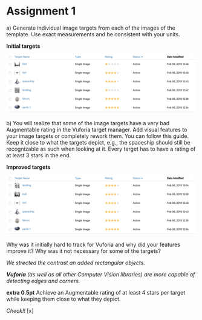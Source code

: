 
# Assignment 1

a) Generate individual image targets from each of the images of the template. Use exact measurements and be consistent with your units.

**Initial targets**

![Initial Targets](initial_targets.png)

b) You will realize that some of the image targets have a very bad Augmentable rating in the Vuforia target manager. Add visual features to your image targets or completely rework them. You can follow this guide. Keep it close to what the targets depict, e.g., the spaceship should still be recognizable as such when looking at it. Every target has to have a rating of at least 3 stars in the end.

**Improved targets**

![Improved Targets](improved_targets.png)


Why was it initially hard to track for Vuforia and why did your features improve it? Why was it not necessary for some of the targets?

*We strected the contrast an added rectangular objects.* 

***Vuforia** (as well as all other Computer Vision libraries) are more capable of detecting edges and corners.*

**extra 0.5pt** Achieve an Augmentable rating of at least 4 stars per target while keeping them close to what they depict.

*Check!!* [x]